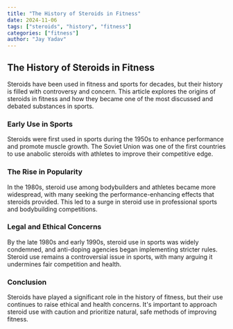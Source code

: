 ```yaml
---
title: "The History of Steroids in Fitness"
date: 2024-11-06
tags: ["steroids", "history", "fitness"]
categories: ["fitness"]
author: "Jay Yadav"
---
```


## The History of Steroids in Fitness

Steroids have been used in fitness and sports for decades, but their history is filled with controversy and concern. This article explores the origins of steroids in fitness and how they became one of the most discussed and debated substances in sports.

### Early Use in Sports

Steroids were first used in sports during the 1950s to enhance performance and promote muscle growth. The Soviet Union was one of the first countries to use anabolic steroids with athletes to improve their competitive edge.

### The Rise in Popularity

In the 1980s, steroid use among bodybuilders and athletes became more widespread, with many seeking the performance-enhancing effects that steroids provided. This led to a surge in steroid use in professional sports and bodybuilding competitions.

### Legal and Ethical Concerns

By the late 1980s and early 1990s, steroid use in sports was widely condemned, and anti-doping agencies began implementing stricter rules. Steroid use remains a controversial issue in sports, with many arguing it undermines fair competition and health.

### Conclusion

Steroids have played a significant role in the history of fitness, but their use continues to raise ethical and health concerns. It's important to approach steroid use with caution and prioritize natural, safe methods of improving fitness.

